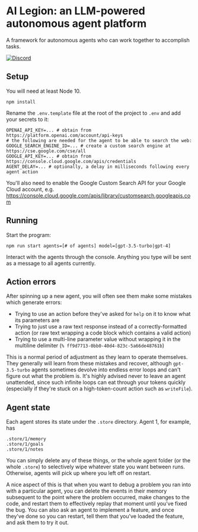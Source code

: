 # AI Legion: an LLM-powered autonomous agent platform

A framework for autonomous agents who can work together to accomplish tasks.

[![Discord](https://img.shields.io/discord/1095770840173383802?label=discord)](https://discord.gg/X9MkUEsEUC)

## Setup

You will need at least Node 10.

```
npm install
```

Rename the `.env.template` file at the root of the project to `.env` and add your secrets to it:

```
OPENAI_API_KEY=... # obtain from https://platform.openai.com/account/api-keys
# the following are needed for the agent to be able to search the web:
GOOGLE_SEARCH_ENGINE_ID=... # create a custom search engine at https://cse.google.com/cse/all
GOOGLE_API_KEY=... # obtain from https://console.cloud.google.com/apis/credentials
AGENT_DELAY=... # optionally, a delay in milliseconds following every agent action
```

You'll also need to enable the Google Custom Search API for your Google Cloud account, e.g. <https://console.cloud.google.com/apis/library/customsearch.googleapis.com>

## Running

Start the program:

```
npm run start agents=[# of agents] model=[gpt-3.5-turbo|gpt-4]

```

Interact with the agents through the console. Anything you type will be sent as a message to all agents currently.

## Action errors

After spinning up a new agent, you will often see them make some mistakes which generate errors:

- Trying to use an action before they've asked for `help` on it to know what its parameters are
- Trying to just use a raw text response instead of a correctly-formatted action (or raw text wrapping a code block which contains a valid action)
- Trying to use a multi-line parameter value without wrapping it in the multiline delimiter (`% ff9d7713-0bb0-40d4-823c-5a66de48761b`)

This is a normal period of adjustment as they learn to operate themselves. They generally will learn from these mistakes and recover, although `gpt-3.5-turbo` agents sometimes devolve into endless error loops and can't figure out what the problem is. It's highly advised never to leave an agent unattended, since such infinite loops can eat through your tokens quickly (especially if they're stuck on a high-token-count action such as `writeFile`).

## Agent state

Each agent stores its state under the `.store` directory. Agent 1, for example, has

```
.store/1/memory
.store/1/goals
.store/1/notes
```

You can simply delete any of these things, or the whole agent folder (or the whole `.store`) to selectively wipe whatever state you want between runs. Otherwise, agents will pick up where you left off on restart.

A nice aspect of this is that when you want to debug a problem you ran into with a particular agent, you can delete the events in their memory subsequent to the point where the problem occurred, make changes to the code, and restart them to effectively replay that moment until you've fixed the bug. You can also ask an agent to implement a feature, and once they've done so you can restart, tell them that you've loaded the feature, and ask them to try it out.

